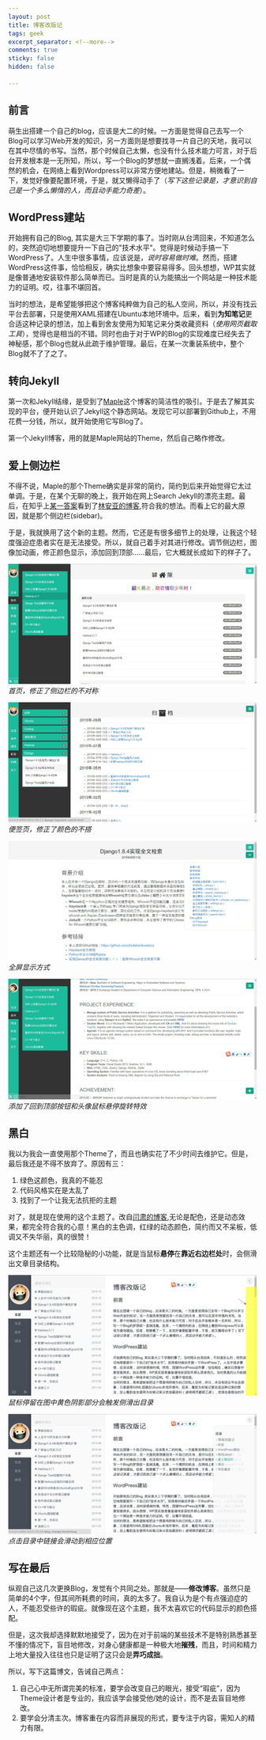 ```yaml
---
layout: post
title: 博客改版记
tags: geek
excerpt_separator: <!--more-->
comments: true
sticky: false
hidden: false

---
```


## 前言

萌生出搭建一个自己的blog，应该是大二的时候。一方面是觉得自己去写一个Blog可以学习Web开发的知识，另一方面则是想要找寻一片自己的天地，我可以在其中尽情的书写。当然，那个时候自己太懒，也没有什么技术能力可言，对于后台开发根本是一无所知，所以，写一个Blog的梦想就一直搁浅着。后来，一个偶然的机会，在网络上看到Wordpress可以非常方便地建站。但是，稍微看了一下，发觉好像要配置环境，于是，就又懒得动手了（*写下这些记录是，才意识到自己是一个多么懒惰的人，而且动手能力奇差*）。<!--more-->

## WordPress建站

开始拥有自己的Blog, 其实是大三下学期的事了。当时刚从台湾回来，不知道怎么的，突然迫切地想要提升一下自己的"技术水平"。觉得是时候动手搞一下WordPress了。人生中很多事情，应该说是，*说时容易做时难*。然而，搭建WordPress这件事，恰恰相反，确实比想象中要容易得多。回头想想，WP其实就是像普通地安装软件那么简单而已。当时是真的认为能搞出一个网站是一种技术能力的证明。哎，往事不堪回首。     

当时的想法，是希望能够把这个博客纯粹做为自己的私人空间，所以，并没有找云平台去部署，只是使用XAML搭建在Ubuntu本地环境中。后来，看到**为知笔记**更合适这种记录的想法，加上看到舍友使用为知笔记来分类收藏资料（*使用网页截取工具*），觉得也是相当的不错。同时也由于对于WP的Blog的实现难度已经失去了神秘感，那个Blog也就从此疏于维护管理。最后，在某一次重装系统中，整个Blog就不了了之了。      


## 转向Jekyll

第一次和Jekyll结缘，是受到了[Maple](http://miao.hu)这个博客的简洁性的吸引。于是去了解其实现的平台，便开始认识了Jekyll这个静态网站。发现它可以部署到Github上，不用花费一分钱，所以，就开始使用它写Blog了。     

第一个Jekyll博客，用的就是Maple网站的Theme，然后自己略作修改。    


## 爱上侧边栏

不得不说，Maple的那个Theme确实是非常的简约，简约到后来开始觉得它太过单调。于是，在某个无聊的晚上，我开始在网上Search Jekyll的漂亮主题。最后，在知乎上[某一答案](http://www.zhihu.com/question/20223939/answer/29742210?utm_campaign=webshare&amp;utm_source=weibo&amp;utm_medium=zhihu)看到了[林安亚的博客](http://painterlin.com/),符合我的想法。而看上它的最大原因，就是那个侧边栏(sidebar)。     

于是，我就换用了这个新的主题。然而，它还是有很多细节上的处理，让我这个轻度强迫症患者实在是无法接受。所以，就自己着手对其进行修改。调节侧边栏，图像加动画，修正颜色显示，添加回到顶部……最后，它大概就长成如下的样子了。

![首页](/assets/images/2015-10-14/1.jpg)
_首页，修正了侧边栏的不对称_

![标签页](/assets/images/2015-10-14/2.jpg)
_便签页，修正了颜色的不搭_

![全屏](/assets/images/2015-10-14/3.jpg)
_全屏显示方式_

![回到顶部](/assets/images/2015-10-14/4.jpg)
_添加了回到顶部按钮和头像鼠标悬停旋转特效_


## 黑白

我以为我会一直使用那个Theme了，而且也确实花了不少时间去维护它。但是，最后我还是不得不放弃了。原因有三：

1. 绿色这颜色，我真的不能忍
2. 代码风格实在是太乱了
3. 找到了一个让我无法抗拒的主题

对了，就是现在使用的这个主题了。改自[闫肃的博客](yansu.org),无论是配色，还是动态效果，都完全符合我的心意！黑白的主色调，红绿的动态颜色，简约而又不呆板，低调又不失华丽，真的很赞！     

这个主题还有一个比较隐秘的小功能，就是当鼠标**悬停**在**靠近右边栏处**时，会侧滑出文章目录结构。

![文章目录触发器](/assets/images/2015-10-14/5.jpg)
_鼠标停留在图中黄色阴影部分会触发侧滑出目录_

![文章目录](/assets/images/2015-10-14/6.jpg)
_点击目录中链接会滑动到相应位置_


## 写在最后

纵观自己这几次更换Blog，发觉有个共同之处。那就是——**修改博客**。虽然只是简单的4个字，但其间所耗费的时间，真的太多了。我自认为是个有点强迫症的人，不能忍受些许的瑕疵。就像现在这个主题，我不太喜欢它的代码显示的颜色搭配。    

但是，这次我却选择默默地接受了，因为在对于前端的某些技术不是特别熟悉甚至不懂的情况下，盲目地修改，对身心健康都是一种极大地**摧残**，而且，时间和精力上地大量投入往往也只是证明了这只会是**弄巧成拙**。     

所以，写下这篇博文，告诫自己两点：

1. 自己心中无所谓完美的标准，要学会改变自己的眼光，接受“瑕疵”，因为Theme设计者是专业的，我应该学会接受他/她的设计，而不是去盲目地修改。
2. 要学会分清主次。博客重在内容而非展现的形式，要专注于内容，需知人的精力有限。


